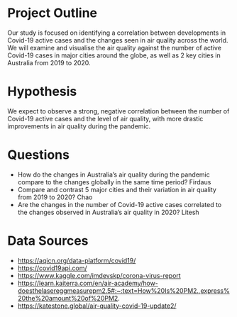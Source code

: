 # Project Outline
Our study is focused on identifying a correlation between developments in Covid-19 active cases and the changes seen in air quality across the world. We will examine and visualise the air quality against the number of active Covid-19 cases in major cities around the globe, as well as 2 key cities in Australia from 2019 to 2020.

# Hypothesis
We expect to observe a strong, negative correlation between the number of Covid-19 active cases and the level of air quality, with more drastic improvements in air quality during the pandemic.


# Questions
- How do the changes in Australia’s air quality during the pandemic compare to the changes globally in the same time period? Firdaus
- Compare and contrast 5 major cities and their variation in air quality from 2019 to 2020? Chao
- Are the changes in the number of Covid-19 active cases correlated to the changes observed in Australia’s air quality in 2020? Litesh

# Data Sources
- https://aqicn.org/data-platform/covid19/
- https://covid19api.com/
- https://www.kaggle.com/imdevskp/corona-virus-report
- https://learn.kaiterra.com/en/air-academy/how-doesthelasereggmeasurepm2.5#:~:text=How%20Is%20PM2.,express%20the%20amount%20of%20PM2.
- https://katestone.global/air-quality-covid-19-update2/
